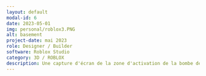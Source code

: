 ```yaml
---
layout: default
modal-id: 6
date: 2023-05-01
img: personal/roblox3.PNG
alt: basement
project-date: mai 2023
role: Designer / Builder
software: Roblox Studio
category: 3D / ROBLOX
description: Une capture d'écran de la zone d'activation de la bombe de l'expérience "SCP; Facility Breach" sur ROBLOX que j'ai modélisé et animé pour.
---
```


